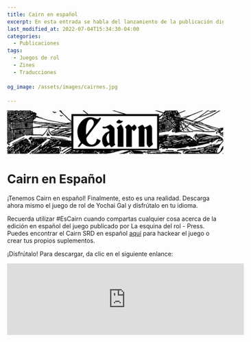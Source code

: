 ```yaml
---
title: Cairn en español
excerpt: En esta entrada se habla del lanzamiento de la publicación digital de la edición en español de Cairn
last_modified_at: 2022-07-04T15:34:30-04:00
categories:
  - Publicaciones
tags:
  - Juegos de rol
  - Zines
  - Traducciones

og_image: /assets/images/cairnes.jpg

---
```

![](/assets/images/cairnes.jpg)

# Cairn en Español

¡Tenemos Cairn en español! Finalmente, esto es una realidad. Descarga ahora mismo el juego de rol de Yochai Gal y disfrútalo en tu idioma.

Recuerda utilizar #EsCairn cuando compartas cualquier cosa acerca de la edición en español del juego publicado por La esquina del rol - Press. Puedes encontrar el Cairn SRD en español [aquí](https://es.cairnrpg.com/) para hackear el juego o crear tus propios suplementos.

¡Disfrútalo! Para descargar, da clic en el siguiente enlance:

<iframe frameborder="0" src="https://itch.io/embed/1596629" width="552" height="167"><a href="https://laesquinadelrol.itch.io/cairn-es">Cairn [Edición en español] by La esquina del rol 🎲</a></iframe>
